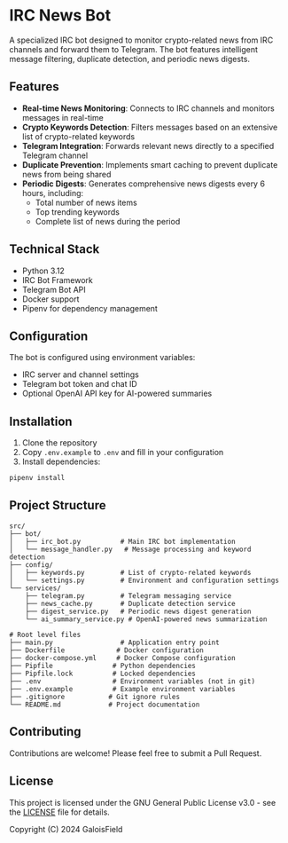# IRC News Bot

A specialized IRC bot designed to monitor crypto-related news from IRC channels and forward them to Telegram. The bot features intelligent message filtering, duplicate detection, and periodic news digests.

## Features

- **Real-time News Monitoring**: Connects to IRC channels and monitors messages in real-time
- **Crypto Keywords Detection**: Filters messages based on an extensive list of crypto-related keywords
- **Telegram Integration**: Forwards relevant news directly to a specified Telegram channel
- **Duplicate Prevention**: Implements smart caching to prevent duplicate news from being shared
- **Periodic Digests**: Generates comprehensive news digests every 6 hours, including:
  - Total number of news items
  - Top trending keywords
  - Complete list of news during the period

## Technical Stack

- Python 3.12
- IRC Bot Framework
- Telegram Bot API
- Docker support
- Pipenv for dependency management

## Configuration

The bot is configured using environment variables:
- IRC server and channel settings
- Telegram bot token and chat ID
- Optional OpenAI API key for AI-powered summaries

## Installation

1. Clone the repository
2. Copy `.env.example` to `.env` and fill in your configuration
3. Install dependencies:
```bash
pipenv install
```

## Project Structure

```
src/
├── bot/
│   ├── irc_bot.py          # Main IRC bot implementation
│   └── message_handler.py   # Message processing and keyword detection
├── config/
│   ├── keywords.py         # List of crypto-related keywords
│   └── settings.py         # Environment and configuration settings
└── services/
    ├── telegram.py         # Telegram messaging service
    ├── news_cache.py       # Duplicate detection service
    ├── digest_service.py   # Periodic news digest generation
    └── ai_summary_service.py # OpenAI-powered news summarization

# Root level files
├── main.py                 # Application entry point
├── Dockerfile             # Docker configuration
├── docker-compose.yml     # Docker Compose configuration
├── Pipfile               # Python dependencies
├── Pipfile.lock          # Locked dependencies
├── .env                  # Environment variables (not in git)
├── .env.example          # Example environment variables
├── .gitignore           # Git ignore rules
└── README.md            # Project documentation
```

## Contributing

Contributions are welcome! Please feel free to submit a Pull Request.

## License

This project is licensed under the GNU General Public License v3.0 - see the [LICENSE](../LICENSE) file for details.

Copyright (C) 2024 GaloisField
